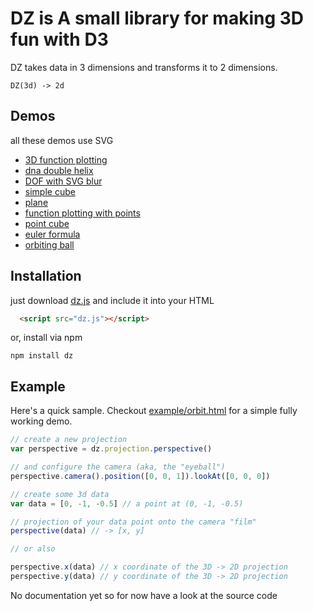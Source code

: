 # DZ is A small library for making 3D fun with D3

DZ takes data in 3 dimensions and transforms it to 2 dimensions.

    DZ(3d) -> 2d

## Demos
all these demos use SVG

  + [3D function plotting](http://vicapow.github.io/dz/example/line-plot.html)
  + [dna double helix](http://vicapow.github.io/dz/example/dna.html)
  + [DOF with SVG blur](http://vicapow.github.io/dz/example/plane-blur.html)
  + [simple cube](http://vicapow.github.io/dz/example/cube.html)
  + [plane](http://vicapow.github.io/dz/example/plane.html)
  + [function plotting with points](http://vicapow.github.io/dz/example/plot.html)
  + [point cube](http://vicapow.github.io/dz/example/dot-matrix.html)
  + [euler formula](http://vicapow.github.io/dz/example/euler.html)
  + [orbiting ball](http://vicapow.github.io/dz/example/orbit.html)

## Installation

just download [dz.js](https://raw.github.com/vicapow/dz/master/dz.js) and include it into your HTML

````html
  <script src="dz.js"></script>
````

or, install via npm

    npm install dz

## Example

Here's a quick sample. Checkout [example/orbit.html](http://vicapow.github.io/dz/example/orbit.html) for a simple fully working demo.

````js
// create a new projection
var perspective = dz.projection.perspective()

// and configure the camera (aka, the "eyeball")
perspective.camera().position([0, 0, 1]).lookAt([0, 0, 0])

// create some 3d data
var data = [0, -1, -0.5] // a point at (0, -1, -0.5)

// projection of your data point onto the camera "film"
perspective(data) // -> [x, y]

// or also

perspective.x(data) // x coordinate of the 3D -> 2D projection
perspective.y(data) // y coordinate of the 3D -> 2D projection

````

No documentation yet so for now have a look at the source code